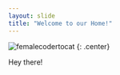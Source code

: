 ```yaml
---
layout: slide
title: "Welcome to our Home!"
---
```


![femalecodertocat](https://octodex.github.com/images/femalecodertocat.png)
{: .center}

Hey there!
